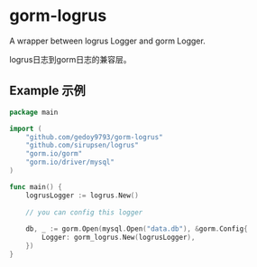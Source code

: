 # gorm-logrus

A wrapper between logrus Logger and gorm Logger.

logrus日志到gorm日志的兼容层。


## Example 示例

```go
package main

import (
    "github.com/gedoy9793/gorm-logrus"
    "github.com/sirupsen/logrus"
    "gorm.io/gorm"
	"gorm.io/driver/mysql"
)

func main() {
    logrusLogger := logrus.New()
    
    // you can config this logger
    
    db, _ := gorm.Open(mysql.Open("data.db"), &gorm.Config{
        Logger: gorm_logrus.New(logrusLogger),
    })
}

```